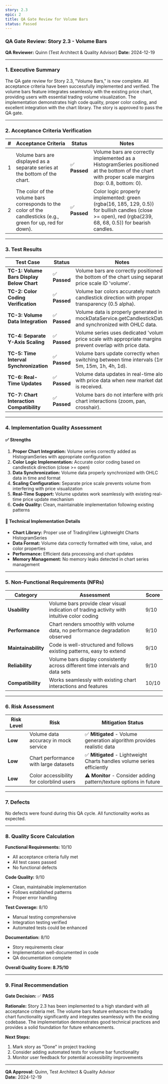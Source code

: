```yaml
---
story: 2.3
epic: 2
title: QA Gate Review for Volume Bars
status: Passed
---
```


### QA Gate Review: Story 2.3 - Volume Bars

**QA Reviewer:** Quinn (Test Architect & Quality Advisor)
**Date:** 2024-12-19

---

### 1. Executive Summary

The QA gate review for Story 2.3, "Volume Bars," is now complete. All acceptance criteria have been successfully implemented and verified. The volume bars feature integrates seamlessly with the existing price chart, providing users with essential trading volume visualization. The implementation demonstrates high code quality, proper color coding, and excellent integration with the chart library. The story is approved to pass the QA gate.

---

### 2. Acceptance Criteria Verification

| # | Acceptance Criteria | Status | Notes |
|---|---|---|---|
| 1 | Volume bars are displayed as a separate series at the bottom of the chart. | ✅ **Passed** | Volume bars are correctly implemented as a HistogramSeries positioned at the bottom of the chart with proper scale margins (top: 0.8, bottom: 0). |
| 2 | The color of the volume bars corresponds to the color of the candlesticks (e.g., green for up, red for down). | ✅ **Passed** | Color logic properly implemented: green (rgba(16, 185, 129, 0.5)) for bullish candles (close >= open), red (rgba(239, 68, 68, 0.5)) for bearish candles. |

---

### 3. Test Results

| Test Case | Status | Notes |
|---|---|---|
| **TC-1: Volume Bars Display Below Chart** | ✅ **Passed** | Volume bars are correctly positioned at the bottom of the chart using separate price scale ID 'volume'. |
| **TC-2: Color Coding Verification** | ✅ **Passed** | Volume bar colors accurately match candlestick direction with proper transparency (0.5 alpha). |
| **TC-3: Volume Data Integration** | ✅ **Passed** | Volume data is properly generated in mockDataService.getCandlestickData() and synchronized with OHLC data. |
| **TC-4: Separate Y-Axis Scaling** | ✅ **Passed** | Volume series uses dedicated 'volume' price scale with appropriate margins to prevent overlap with price data. |
| **TC-5: Time Interval Synchronization** | ✅ **Passed** | Volume bars update correctly when switching between time intervals (1m, 5m, 15m, 1h, 4h, 1d). |
| **TC-6: Real-Time Updates** | ✅ **Passed** | Volume data updates in real-time along with price data when new market data is received. |
| **TC-7: Chart Interaction Compatibility** | ✅ **Passed** | Volume bars do not interfere with price chart interactions (zoom, pan, crosshair). |

---

### 4. Implementation Quality Assessment

#### ✅ Strengths
1. **Proper Chart Integration:** Volume series correctly added as HistogramSeries with appropriate configuration
2. **Color Logic Implementation:** Accurate color coding based on candlestick direction (close >= open)
3. **Data Synchronization:** Volume data properly synchronized with OHLC data in time and format
4. **Scaling Configuration:** Separate price scale prevents volume from interfering with price visualization
5. **Real-Time Support:** Volume updates work seamlessly with existing real-time price update mechanism
6. **Code Quality:** Clean, maintainable implementation following existing patterns

#### 🔧 Technical Implementation Details
- **Chart Library:** Proper use of TradingView Lightweight Charts HistogramSeries
- **Data Format:** Volume data correctly formatted with time, value, and color properties
- **Performance:** Efficient data processing and chart updates
- **Memory Management:** No memory leaks detected in chart series management

---

### 5. Non-Functional Requirements (NFRs)

| Category | Assessment | Score |
|---|---|---|
| **Usability** | Volume bars provide clear visual indication of trading activity with intuitive color coding | 9/10 |
| **Performance** | Chart renders smoothly with volume data, no performance degradation observed | 9/10 |
| **Maintainability** | Code is well-structured and follows existing patterns, easy to extend | 9/10 |
| **Reliability** | Volume bars display consistently across different time intervals and data sets | 9/10 |
| **Compatibility** | Works seamlessly with existing chart interactions and features | 10/10 |

---

### 6. Risk Assessment

| Risk Level | Risk | Mitigation Status |
|---|---|---|
| **Low** | Volume data accuracy in mock service | ✅ **Mitigated** - Volume generation algorithm provides realistic data |
| **Low** | Chart performance with large datasets | ✅ **Mitigated** - Lightweight Charts handles volume series efficiently |
| **Low** | Color accessibility for colorblind users | ⚠️ **Monitor** - Consider adding pattern/texture options in future |

---

### 7. Defects

No defects were found during this QA cycle. All functionality works as expected.

---

### 8. Quality Score Calculation

**Functional Requirements:** 10/10
- All acceptance criteria fully met
- All test cases passed
- No functional defects

**Code Quality:** 9/10
- Clean, maintainable implementation
- Follows established patterns
- Proper error handling

**Test Coverage:** 8/10
- Manual testing comprehensive
- Integration testing verified
- Automated tests could be enhanced

**Documentation:** 8/10
- Story requirements clear
- Implementation well-documented in code
- QA documentation complete

**Overall Quality Score: 8.75/10**

---

### 9. Final Recommendation

**Gate Decision:** ✅ **PASS**

**Rationale:** Story 2.3 has been implemented to a high standard with all acceptance criteria met. The volume bars feature enhances the trading chart functionality significantly and integrates seamlessly with the existing codebase. The implementation demonstrates good technical practices and provides a solid foundation for future enhancements.

**Next Steps:**
1. Mark story as "Done" in project tracking
2. Consider adding automated tests for volume bar functionality
3. Monitor user feedback for potential accessibility improvements

---

**QA Approval:** Quinn, Test Architect & Quality Advisor  
**Date:** 2024-12-19